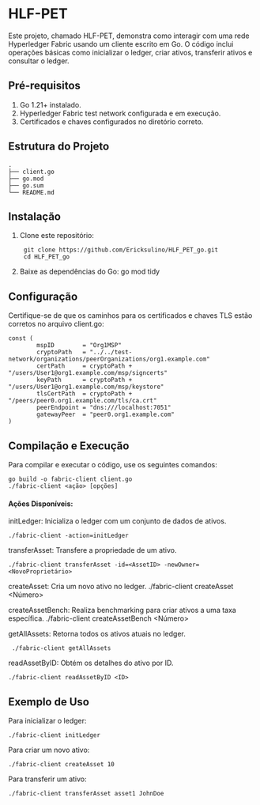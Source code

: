 # HLF-PET

Este projeto, chamado HLF-PET, demonstra como interagir com uma rede Hyperledger Fabric usando um cliente escrito em Go. O código inclui operações básicas como inicializar o ledger, criar ativos, transferir ativos e consultar o ledger.

## Pré-requisitos

1. Go 1.21+ instalado.
2. Hyperledger Fabric test network configurada e em execução.
3. Certificados e chaves configurados no diretório correto.

## Estrutura do Projeto

```plaintext
.
├── client.go
├── go.mod
├── go.sum
└── README.md
```
## Instalação

1. Clone este repositório:

        git clone https://github.com/Ericksulino/HLF_PET_go.git
        cd HLF_PET_go

2. Baixe as dependências do Go:
        go mod tidy

## Configuração

Certifique-se de que os caminhos para os certificados e chaves TLS estão corretos no arquivo client.go:

    const (
            mspID        = "Org1MSP"
            cryptoPath   = "../../test-network/organizations/peerOrganizations/org1.example.com"
            certPath     = cryptoPath + "/users/User1@org1.example.com/msp/signcerts"
            keyPath      = cryptoPath + "/users/User1@org1.example.com/msp/keystore"
            tlsCertPath  = cryptoPath + "/peers/peer0.org1.example.com/tls/ca.crt"
            peerEndpoint = "dns:///localhost:7051"
            gatewayPeer  = "peer0.org1.example.com"
    )

## Compilação e Execução
Para compilar e executar o código, use os seguintes comandos:

    go build -o fabric-client client.go
    ./fabric-client <ação> [opções]

#### Ações Disponíveis:

initLedger: Inicializa o ledger com um conjunto de dados de ativos.

    ./fabric-client -action=initLedger

transferAsset: Transfere a propriedade de um ativo.

    ./fabric-client transferAsset -id=<AssetID> -newOwner=<NovoProprietário>
 
createAsset: Cria um novo ativo no ledger.
    ./fabric-client createAsset <Número>

createAssetBench: Realiza benchmarking para criar ativos a uma taxa específica.
    ./fabric-client createAssetBench <TPS> <Número>

getAllAssets: Retorna todos os ativos atuais no ledger.

     ./fabric-client getAllAssets

readAssetByID: Obtém os detalhes do ativo por ID.

    ./fabric-client readAssetByID <ID>

## Exemplo de Uso

Para inicializar o ledger:

    ./fabric-client initLedger

Para criar um novo ativo:

    ./fabric-client createAsset 10

Para transferir um ativo:

    ./fabric-client transferAsset asset1 JohnDoe
